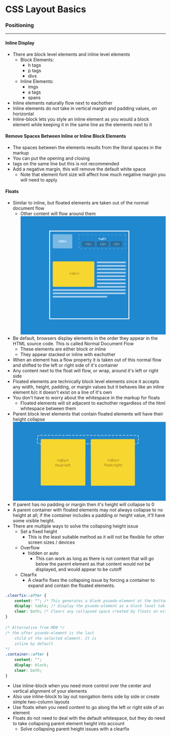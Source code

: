 # CSS Layout Basics

### Positioning
---

#### Inline Display
* There are block level elements and inline level elements
    * Block Elements:
        * h tags
        * p tags
        * divs
    * Inline Elements:
        * imgs
        * a tags
        * spans
* Inline elements naturally flow next to eachother
* Inline elements do not take in vertical margin and padding values, on horizontal
* Inline-block lets you style an inline element as you would a block element while keeping it in the same line as the elements next to it

#### Remove Spaces Between Inline or Inline Block Elements
* The spaces between the elements results from the literal spaces in the markup
* You can put the opening and closing <li> tags on the same line but this is not recommended
* Add a negative margin, this will remove the default white space
    * Note that element font size will affect how much negative margin you will need to apply

#### Floats
* Similar to inline, but floated elements are taken out of the normal document flow
    * Other content will flow around them
![Float Image](img/floats.png)
* Be default, browsers display elements in the order they appear in the HTML source code. This is called Normal Document Flow
    * These elements are either block or inline
    * They appear stacked or inline with eachother
* When an element has a flow property it is taken out of this normal flow and shifted to the left or right side of it's container
* Any content next to the float will flow, or wrap, around it's left or right side
* Floated elements are technically block level elements since it accepts any width, height, padding, or margin values but it behaves like an inline element b/c it doesn't exist on a line of it's own
* You don't have to worry about the whitespace in the markup for floats
    * Floated elements will sit adjacent to eachother regardless of the html whitespace between them
* Parent block level elements that contain floated elements will have their height collapse
![Float Collapse Image](img/floats-collapse.png)
* If parent has no padding or margin then it's height will collapse to 0
* A parent container with floated elements may not always collapse to no height at all; if the container includes a padding or height value, it'll have some visible height.
* There are multiple ways to solve the collapsing height issue
    * Set a fixed height
        * This is the least suitable method as it will not be flexible for other screen sizes / devices
    * Overflow
        * hidden or auto
            * This can work as long as there is not content that will go below the parent element as that content would not be displayed, and would appear to be cutoff
    * Clearfix
        * A clearfix fixes the collapsing issue by forcing a container to expand and contain the floated elements.
```css
.clearfix::after {
    content: ""; /* This generates a blank psuedo-element at the bottom of the parent container */
    display: table; /* Display the psuedo-element as a block level table element */
    clear: both; /* Clears any collapsed space created by floats on either side */
}

/* Alternative from MDN */
/* the after psuedo-element is the last
    child of the selected element. It is
    inline by default
*/
.container::after {
    content: "";
    display: block;
    clear: both;
}
```
* Use inline-block when you need more control over the center and vertical alignment of your elements
* Also use inline-block to lay out navigation items side by side or create simple two-column layouts
* Use floats when you need content to go along the left or right side of an element
* Floats do not need to deal with the default whitespace, but they do need to take collapsing parent element height into account
    * Solve collapsing parent height issues with a clearfix
